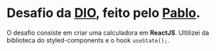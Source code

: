 # Desafio da [DIO](https://www.dio.me), feito pelo [Pablo](https://github.com/pablohdev).

O desafio consiste em criar uma calculadora em **ReactJS**. Ultilizei da biblioteca do styled-components e o hook ```useState();```. 
